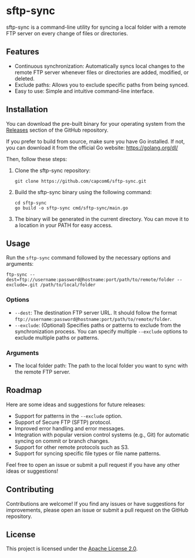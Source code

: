# sftp-sync

sftp-sync is a command-line utility for syncing a local folder with a remote FTP server on every change of files or directories.

## Features

- Continuous synchronization: Automatically syncs local changes to the remote FTP server whenever files or directories are added, modified, or deleted.
- Exclude paths: Allows you to exclude specific paths from being synced.
- Easy to use: Simple and intuitive command-line interface.

## Installation

You can download the pre-built binary for your operating system from the [Releases](https://github.com/capcom6/sftp-sync/releases) section of the GitHub repository.

If you prefer to build from source, make sure you have Go installed. If not, you can download it from the official Go website: https://golang.org/dl/

Then, follow these steps:

1. Clone the sftp-sync repository:
    ```shell
    git clone https://github.com/capcom6/sftp-sync.git
    ```

2. Build the sftp-sync binary using the following command:
    ```shell
    cd sftp-sync
    go build -o sftp-sync cmd/sftp-sync/main.go
    ```

3. The binary will be generated in the current directory. You can move it to a location in your PATH for easy access.


## Usage

Run the `sftp-sync` command followed by the necessary options and arguments:

```shell
ftp-sync --dest=ftp://username:password@hostname:port/path/to/remote/folder --exclude=.git /path/to/local/folder
```

### Options

- `--dest`: The destination FTP server URL. It should follow the format `ftp://username:password@hostname:port/path/to/remote/folder`.
- `--exclude`: (Optional) Specifies paths or patterns to exclude from the synchronization process. You can specify multiple `--exclude` options to exclude multiple paths or patterns.

### Arguments

- The local folder path: The path to the local folder you want to sync with the remote FTP server.

## Roadmap

Here are some ideas and suggestions for future releases:

- Support for patterns in the `--exclude` option.
- Support of Secure FTP (SFTP) protocol.
- Improved error handling and error messages.
- Integration with popular version control systems (e.g., Git) for automatic syncing on commit or branch changes.
- Support for other remote protocols such as S3.
- Support for syncing specific file types or file name patterns.

Feel free to open an issue or submit a pull request if you have any other ideas or suggestions!

## Contributing

Contributions are welcome! If you find any issues or have suggestions for improvements, please open an issue or submit a pull request on the GitHub repository.

## License

This project is licensed under the [Apache License 2.0](LICENSE).
